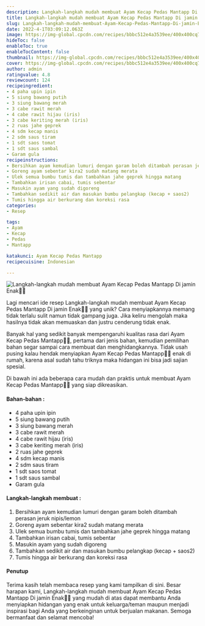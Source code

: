 ```yaml
---
description: Langkah-langkah mudah membuat Ayam Kecap Pedas Mantapp Di jamin Enak"
title: Langkah-langkah mudah membuat Ayam Kecap Pedas Mantapp Di jamin Enak
slug: Langkah-langkah-mudah-membuat-Ayam-Kecap-Pedas-Mantapp-Di-jamin-Enak
date: 2022-4-1T03:09:12.063Z
image: https://img-global.cpcdn.com/recipes/bbbc512e4a3539ee/400x400cq70/photo.jpg
hideToc: false
enableToc: true
enableTocContent: false
thumbnail: https://img-global.cpcdn.com/recipes/bbbc512e4a3539ee/400x400cq70/photo.jpg
cover: https://img-global.cpcdn.com/recipes/bbbc512e4a3539ee/400x400cq70/photo.jpg
author: admin
ratingvalue: 4.8
reviewcount: 124
recipeingredient:
- 4 paha upin ipin
- 5 siung bawang putih
- 3 siung bawang merah
- 3 cabe rawit merah
- 4 cabe rawit hijau (iris)
- 3 cabe keriting merah (iris)
- 2 ruas jahe geprek
- 4 sdm kecap manis
- 2 sdm saus tiram
- 1 sdt saos tomat
- 1 sdt saus sambal
- Garam gula
recipeinstructions:
- Bersihkan ayam kemudian lumuri dengan garam boleh ditambah perasan jeruk nipis/lemon
- Goreng ayam sebentar kira2 sudah matang merata
- Ulek semua bumbu tumis dan tambahkan jahe geprek hingga matang
- Tambahkan irisan cabai, tumis sebentar
- Masukin ayam yang sudah digoreng
- Tambahkan sedikit air dan masukan bumbu pelangkap (kecap + saos2)
- Tumis hingga air berkurang dan koreksi rasa
categories:
- Resep

tags:
- Ayam
- Kecap
- Pedas
- Mantapp

katakunci: Ayam Kecap Pedas Mantapp
recipecuisine: Indonesian

---
```


![Langkah-langkah mudah membuat Ayam Kecap Pedas Mantapp Di jamin Enak👩‍🍳](https://img-global.cpcdn.com/recipes/bbbc512e4a3539ee/400x400cq70/photo.jpg)

Lagi mencari ide resep Langkah-langkah mudah membuat Ayam Kecap Pedas Mantapp Di jamin Enak👩‍🍳 yang unik? Cara menyiapkannya memang tidak terlalu sulit namun tidak gampang juga. Jika keliru mengolah maka hasilnya tidak akan memuaskan dan justru cenderung tidak enak.

Banyak hal yang sedikit banyak mempengaruhi kualitas rasa dari Ayam Kecap Pedas Mantapp👩‍🍳, pertama dari jenis bahan, kemudian pemilihan bahan segar sampai cara membuat dan menghidangkannya. Tidak usah pusing kalau hendak menyiapkan Ayam Kecap Pedas Mantapp👩‍🍳 enak di rumah, karena asal sudah tahu triknya maka hidangan ini bisa jadi sajian spesial.

Di bawah ini ada beberapa cara mudah dan praktis untuk membuat Ayam Kecap Pedas Mantapp👩‍🍳 yang siap dikreasikan.

<!--inarticleads1-->

#### Bahan-bahan :

- 4 paha upin ipin
- 5 siung bawang putih
- 3 siung bawang merah
- 3 cabe rawit merah
- 4 cabe rawit hijau (iris)
- 3 cabe keriting merah (iris)
- 2 ruas jahe geprek
- 4 sdm kecap manis
- 2 sdm saus tiram
- 1 sdt saos tomat
- 1 sdt saus sambal
- Garam gula

<!--inarticleads2-->

#### Langkah-langkah membuat :

1. Bersihkan ayam kemudian lumuri dengan garam boleh ditambah perasan jeruk nipis/lemon
1. Goreng ayam sebentar kira2 sudah matang merata
1. Ulek semua bumbu tumis dan tambahkan jahe geprek hingga matang
1. Tambahkan irisan cabai, tumis sebentar
1. Masukin ayam yang sudah digoreng
1. Tambahkan sedikit air dan masukan bumbu pelangkap (kecap + saos2)
1. Tumis hingga air berkurang dan koreksi rasa

#### Penutup

Terima kasih telah membaca resep yang kami tampilkan di sini. Besar harapan kami, Langkah-langkah mudah membuat Ayam Kecap Pedas Mantapp Di jamin Enak👩‍🍳 yang mudah di atas dapat membantu Anda menyiapkan hidangan yang enak untuk keluarga/teman maupun menjadi inspirasi bagi Anda yang berkeinginan untuk berjualan makanan. Semoga bermanfaat dan selamat mencoba!
